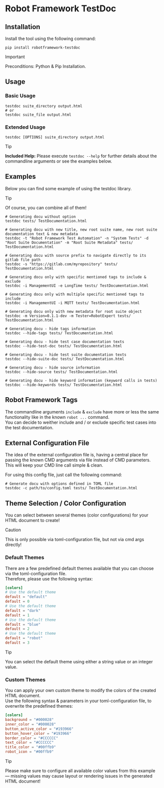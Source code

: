 # Robot Framework TestDoc

## Installation

Install the tool using the following command:
```shell
pip install robotframework-testdoc
```

> [!IMPORTANT]
> Preconditions: Python & Pip Installation.

## Usage

### Basic Usage
```shell
testdoc suite_directory output.html
# or
testdoc suite_file output.html
```

### Extended Usage
```shell
testdoc [OPTIONS] suite_directory output.html
```

> [!TIP]
> **Included Help:** Please execute ``testdoc --help`` for further details about the commandline arguments or see the examples below.

## Examples

Below you can find some example of using the testdoc library.  

> [!TIP]
> Of course, you can combine all of them!

```shell
# Generating docu without option
testdoc tests/ TestDocumentation.html

# Generating docu with new title, new root suite name, new root suite documentation text & new metadata
testdoc -t "Robot Framework Test Automation" -n "System Tests" -d "Root Suite Documentation" -m "Root Suite Metadata" tests/ TestDocumentation.html

# Generating docu with source prefix to navigate directly to its gitlab file path
testdoc -s "https://gitlab.com/myrepository" tests/ TestDocumentation.html

# Generating docu only with specific mentioned tags to include & exclude 
testdoc -i ManagementUI -e LongTime tests/ TestDocumentation.html

# Generating docu only with multiple specific mentioned tags to include
testdoc -i ManagementUI -i MQTT tests/ TestDocumentation.html

# Generating docu only with new metadata for root suite object
testdoc -m Version=0.1.1-dev -m Tester=RobotExpert tests/ TestDocumentation.html

# Generating docu - hide tags information
testdoc --hide-tags tests/ TestDocumentation.html

# Generating docu - hide test case documentation texts
testdoc --hide-test-doc tests/ TestDocumentation.html

# Generating docu - hide test suite documentation texts
testdoc --hide-suite-doc tests/ TestDocumentation.html

# Generating docu - hide source information
testdoc --hide-source tests/ TestDocumentation.html

# Generating docu - hide keyword information (keyword calls in tests)
testdoc --hide-keywords tests/ TestDocumentation.html
```

## Robot Framework Tags
The commandline arguments ``include`` & ``exclude`` have more or less the same functionality like in the known ``robot ...`` command.     
You can decide to weither include and / or exclude specific test cases into the test documentation.

## External Configuration File
The idea of the external configuration file is, having a central place for passing the known CMD arguments via file instead of CMD parameters.   
This will keep your CMD line call simple & clean.

For using this config file, just call the following command:
```shell
# Generate docu with options defined in TOML file
testdoc -c path/to/config.toml tests/ TestDocumentation.html
```

## Theme Selection / Color Configuration

You can select between several themes (color configurations) for your HTML document to create!

> [!CAUTION]
> This is only possible via toml-configuration file, but not via cmd args directly!

### Default Themes

There are a few predefined default themes available that you can choose via the toml-configuration file.   
Therefore, please use the following syntax:
```toml
[colors]
# Use the default theme
default = "default"
default = 0
# Use the default theme
default = "dark"
default = 1
# Use the default theme
default = "blue"
default = 2
# Use the default theme
default = "robot"
default = 3
```

> [!TIP]
> You can select the default theme using either a string value or an integer value.

### Custom Themes

You can apply your own custom theme to modify the colors of the created HTML document.   
Use the following syntax & parameters in your toml-configuration file, to overwrite the predefined themes:
```toml
[colors]
background = "#000028"
inner_color = "#000028"
button_active_color = "#193966"
button_hover_color = "#193966"
border_color = "#CCCCCC"
text_color = "#CCCCCC"
title_color = "#00ffb9"
robot_icon = "#00ffb9"
```

> [!TIP]
> Please make sure to configure all available color values from this example — missing values may cause layout or rendering issues in the generated HTML document!
